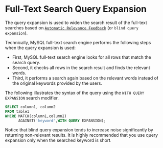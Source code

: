 # Full-Text Search Query Expansion

The query expansion is used to widen the search result of the full-text searches based on [`Automatic Relevance Feedback`](https://en.wikipedia.org/wiki/Relevance_feedback) (or `blind query expansion`).

Technically, MySQL full-text search engine performs the following steps when the query expansion is used:
* First, MySQL full-text search engine looks for all rows that match the search query.
* Second, it checks all rows in the search result and finds the relevant words.
* Third, it performs a search again based on the relevant words instead of the original keywords provided by the users.

The following illustrates the syntax of the query using the `WITH QUERY EXPANSION` search modifier.
```sql
SELECT column1, column2
FROM table1
WHERE MATCH(column1,column2)
      AGAINST('keyword',WITH QUERY EXPANSION);
```
Notice that blind query expansion tends to increase noise significantly by returning non-relevant results. It is highly recommended that you use query expansion only when the searched keyword is short.
